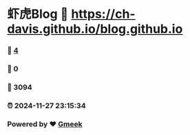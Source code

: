 # 虾虎Blog :link: https://ch-davis.github.io/blog.github.io 
### :page_facing_up: [4](https://ch-davis.github.io/blog.github.io/tag.html) 
### :speech_balloon: 0 
### :hibiscus: 3094 
### :alarm_clock: 2024-11-27 23:15:34 
### Powered by :heart: [Gmeek](https://github.com/Meekdai/Gmeek)
